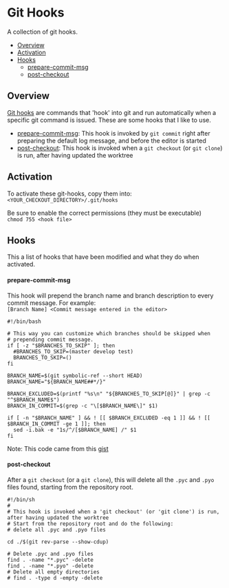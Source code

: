 # Git Hooks
A collection of git hooks.
- [Overview](#overview)
- [Activation](#activation)
- [Hooks](#hooks)
    - [prepare-commit-msg](#prepare-commit-msg)
    - [post-checkout](#post-checkout)

<a name="overview" id="overview"></a>
## Overview
[Git hooks](http://git-scm.com/docs/githooks) are commands that 'hook' into git and run automatically when a specific git command is issued. These are some hooks that I like to use.
- [prepare-commit-msg](#prepare-commit-msg): This hook is invoked by `git commit` right after preparing the default log message, and before the editor is started
- [post-checkout](#post-checkout): This hook is invoked when a `git checkout` (or `git clone`) is run, after having updated the worktree

<a name="activation" id="activation"></a>
## Activation
To activate these git-hooks, copy them into:
<br>
`<YOUR_CHECKOUT_DIRECTORY>/.git/hooks`

Be sure to enable the correct permissions (they must be executable)
<br>
`chmod 755 <hook file>`

<a name="hooks" id="hooks"></a>
## Hooks
This a list of hooks that have been modified and what they do when activated.

<a name="prepare-commit-msg" id="prepare-commit-msg"></a>
#### prepare-commit-msg
This hook will prepend the branch name and branch description to every commit message. For example:
<br>
`[Branch Name] <Commit message entered in the editor>`

```
#!/bin/bash

# This way you can customize which branches should be skipped when
# prepending commit message.
if [ -z "$BRANCHES_TO_SKIP" ]; then
  #BRANCHES_TO_SKIP=(master develop test)
  BRANCHES_TO_SKIP=()
fi

BRANCH_NAME=$(git symbolic-ref --short HEAD)
BRANCH_NAME="${BRANCH_NAME##*/}"

BRANCH_EXCLUDED=$(printf "%s\n" "${BRANCHES_TO_SKIP[@]}" | grep -c "^$BRANCH_NAME$")
BRANCH_IN_COMMIT=$(grep -c "\[$BRANCH_NAME\]" $1)

if [ -n "$BRANCH_NAME" ] && ! [[ $BRANCH_EXCLUDED -eq 1 ]] && ! [[ $BRANCH_IN_COMMIT -ge 1 ]]; then
  sed -i.bak -e "1s/^/[$BRANCH_NAME] /" $1
fi
```
Note: This code came from this [gist](https://gist.github.com/bartoszmajsak/1396344)

<a name="post-checkout" id="post-checkout"></a>
#### post-checkout
After a `git checkout` (or a `git clone`), this will delete all the `.pyc` and `.pyo` files found, starting from the repository root.
```
#!/bin/sh
#
# This hook is invoked when a 'git checkout' (or 'git clone') is run, after having updated the worktree
# Start from the repository root and do the following:
# delete all .pyc and .pyo files

cd ./$(git rev-parse --show-cdup)

# Delete .pyc and .pyo files
find . -name "*.pyc" -delete
find . -name "*.pyo" -delete
# Delete all empty directories
# find . -type d -empty -delete
```
